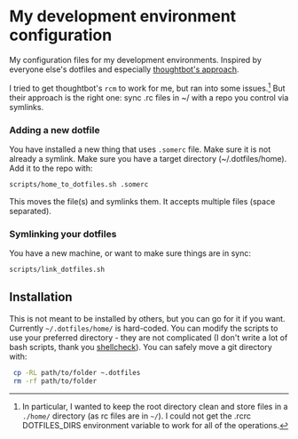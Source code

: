 # My development environment configuration

My configuration files for my development environments. Inspired by everyone else's dotfiles and especially [thoughtbot's approach](https://github.com/thoughtbot/dotfiles).

I tried to get thoughtbot's `rcm` to work for me, but ran into some issues.[^1] But their approach is the right one: sync .rc files in ~/ with a repo you control via symlinks.

### Adding a new dotfile

You have installed a new thing that uses `.somerc` file. Make sure it is not already a symlink. Make sure you have a target directory (~/.dotfiles/home). Add it to the repo with:

```sh
scripts/home_to_dotfiles.sh .somerc
```

This moves the file(s) and symlinks them. It accepts multiple files (space separated).

### Symlinking your dotfiles

You have a new machine, or want to make sure things are in sync:

```sh
scripts/link_dotfiles.sh
```

## Installation

This is not meant to be installed by others, but you can go for it if you want. Currently
`~/.dotfiles/home/` is hard-coded. You can modify the scripts to use your preferred directory - they are not complicated (I don't write a lot of bash scripts, thank you [shellcheck](https://github.com/koalaman/shellcheck#in-your-editor)). You can safely move a git directory with:

```sh
 cp -RL path/to/folder ~.dotfiles
 rm -rf path/to/folder
```

[^1]: In particular, I wanted to keep the root directory clean and store files in a `./home/` directory (as rc files are in `~/`). I could not get the .rcrc DOTFILES_DIRS environment variable to work for all of the operations.
